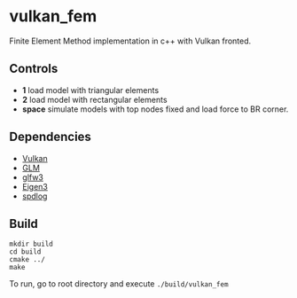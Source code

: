 # vulkan_fem

Finite Element Method implementation in c++ with Vulkan fronted.

## Controls

* __1__ load model with triangular elements
* __2__ load model with rectangular elements
* __space__ simulate models with top nodes fixed and load force to BR corner.

## Dependencies

* [Vulkan](https://www.lunarg.com/vulkan-sdk/)
* [GLM](https://github.com/g-truc/glm)
* [glfw3](https://www.glfw.org/)
* [Eigen3](https://eigen.tuxfamily.org/index.php?title=Main_Page)
* [spdlog](https://github.com/gabime/spdlog)

## Build

```
mkdir build
cd build
cmake ../
make
```

To run, go to root directory and execute ```./build/vulkan_fem```
